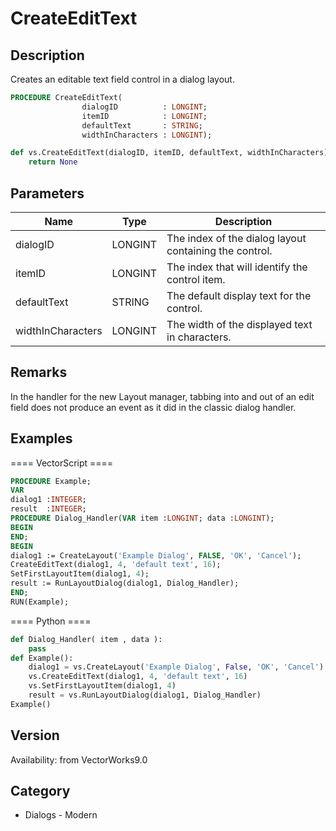 # CreateEditText

## Description
Creates an editable text field control in a dialog layout.

```pascal
PROCEDURE CreateEditText(
				dialogID          : LONGINT;
				itemID            : LONGINT;
				defaultText       : STRING;
				widthInCharacters : LONGINT);
```

```python
def vs.CreateEditText(dialogID, itemID, defaultText, widthInCharacters):
    return None
```

## Parameters
|Name|Type|Description|
|---|---|---|
|dialogID|LONGINT|The index of the dialog layout containing the control.|
|itemID|LONGINT|The index that will identify the control item.|
|defaultText|STRING|The default display text for the control.|
|widthInCharacters|LONGINT|The width of the displayed text in characters.|

## Remarks
In the handler for the new Layout manager, tabbing into and out of an edit field does not produce an event as it did in the classic dialog handler.

## Examples
==== VectorScript ====
```pascal
PROCEDURE Example;
VAR
dialog1 :INTEGER;
result  :INTEGER;
PROCEDURE Dialog_Handler(VAR item :LONGINT; data :LONGINT);
BEGIN
END;
BEGIN
dialog1 := CreateLayout('Example Dialog', FALSE, 'OK', 'Cancel');
CreateEditText(dialog1, 4, 'default text', 16);
SetFirstLayoutItem(dialog1, 4);
result := RunLayoutDialog(dialog1, Dialog_Handler);
END;
RUN(Example);
```
==== Python ====
```python
def Dialog_Handler( item , data ):
	pass
def Example():
	dialog1 = vs.CreateLayout('Example Dialog', False, 'OK', 'Cancel')
	vs.CreateEditText(dialog1, 4, 'default text', 16)
	vs.SetFirstLayoutItem(dialog1, 4)
	result = vs.RunLayoutDialog(dialog1, Dialog_Handler)
Example()
```

## Version
Availability: from VectorWorks9.0

## Category
* Dialogs - Modern

